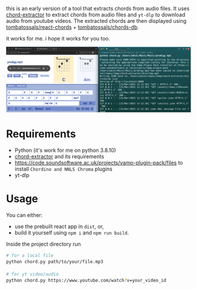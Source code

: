 this is an early version of a tool that extracts chords from audio files. It uses [chord-extractor](https://github.com/ohollo/chord-extractor) to extract chords from audio files and `yt-dlp` to download audio from youtube videos. The extracted chords are then displayed using [tombatossals/react-chords](https://github.com/tombatossals/react-chords) + [tombatossals/chords-db](https://github.com/tombatossals/chords-db).

it works for me. i hope it works for you too.

![screenshot](screenshot.png)

# Requirements

- Python (it's work for me on python 3.8.10)
- [chord-extractor](https://github.com/ohollo/chord-extractor) and its requirements
- https://code.soundsoftware.ac.uk/projects/vamp-plugin-pack/files to install `Chordino and NNLS Chroma` plugins
- yt-dlp

# Usage

You can either: 

- use the prebuilt react app in `dist`, or, 
- build it yourself using `npm i` and `npm run build`.

Inside the project directory run 

```bash
# for a local file
python chord.py path/to/your/file.mp3

# for yt video/audio
python chord.py https://www.youtube.com/watch?v=your_video_id
```

